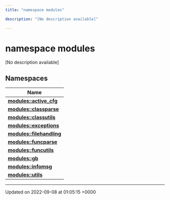 ```yaml
---
title: "namespace modules"

description: "[No description available]"

---
```


# namespace modules

[No description available]

## Namespaces

| Name           |
| -------------- |
| **[modules::active_cfg](/documentation/code/namespaces/namespacemodules_1_1active__cfg/)**  |
| **[modules::classparse](/documentation/code/namespaces/namespacemodules_1_1classparse/)**  |
| **[modules::classutils](/documentation/code/namespaces/namespacemodules_1_1classutils/)**  |
| **[modules::exceptions](/documentation/code/namespaces/namespacemodules_1_1exceptions/)**  |
| **[modules::filehandling](/documentation/code/namespaces/namespacemodules_1_1filehandling/)**  |
| **[modules::funcparse](/documentation/code/namespaces/namespacemodules_1_1funcparse/)**  |
| **[modules::funcutils](/documentation/code/namespaces/namespacemodules_1_1funcutils/)**  |
| **[modules::gb](/documentation/code/namespaces/namespacemodules_1_1gb/)**  |
| **[modules::infomsg](/documentation/code/namespaces/namespacemodules_1_1infomsg/)**  |
| **[modules::utils](/documentation/code/namespaces/namespacemodules_1_1utils/)**  |






-------------------------------

Updated on 2022-09-08 at 01:05:15 +0000